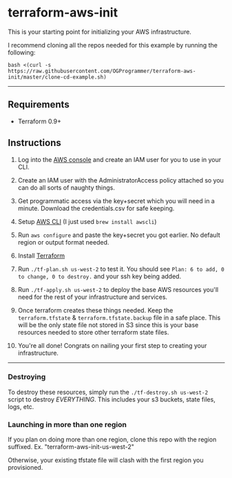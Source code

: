 # terraform-aws-init

This is your starting point for initializing your AWS infrastructure.

I recommend cloning all the repos needed for this example by running the following:

```
bash <(curl -s https://raw.githubusercontent.com/OGProgrammer/terraform-aws-init/master/clone-cd-example.sh)
```

---

## Requirements

* Terraform 0.9+

## Instructions

1. Log into the [AWS console](https://aws.amazon.com) and create an IAM user for you to use in your CLI.

2. Create an IAM user with the AdministratorAccess policy attached so you can do all sorts of naughty things.

3. Get programmatic access via the key+secret which you will need in a minute. Download the credentials.csv for safe keeping.

4. Setup [AWS CLI](http://docs.aws.amazon.com/cli/latest/userguide/installing.html) (I just used `brew install awscli`)

5. Run `aws configure` and paste the key+secret you got earlier. No default region or output format needed.

6. Install [Terraform](https://www.terraform.io/downloads.html)

7. Run `./tf-plan.sh us-west-2` to test it. You should see `Plan: 6 to add, 0 to change, 0 to destroy.` and your ssh key being added.

8. Run `./tf-apply.sh us-west-2` to deploy the base AWS resources you'll need for the rest of your infrastructure and services.

9. Once terraform creates these things needed. Keep the `terraform.tfstate` & `terraform.tfstate.backup` file in a safe place. This will be the only state file not stored in S3 since this is your base resources needed to store other terraform state files.

10. You're all done! Congrats on nailing your first step to creating your infrastructure.

---

### Destroying 
To destroy these resources, simply run the `./tf-destroy.sh us-west-2` script to destroy *EVERYTHING*. This includes your s3 buckets, state files, logs, etc.

### Launching in more than one region

If you plan on doing more than one region, clone this repo with the region suffixed. Ex. "terraform-aws-init-us-west-2"

Otherwise, your existing tfstate file will clash with the first region you provisioned.